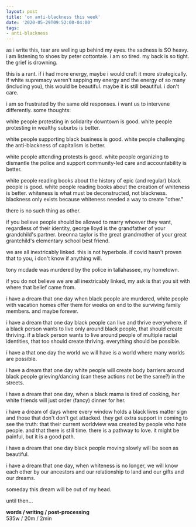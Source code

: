 ```yaml
---
layout: post
title: 'on anti-blackness this week'
date: '2020-05-29T09:52:00-04:00'
tags:
- anti-blackness
--- 
```


as i write this, tear are welling up behind my eyes. the sadness is SO heavy. i am listening to shoes by peter cottontale. i am so tired. my back is so tight. the grief is drowning. 

this is a rant. if i had more energy, maybe i would craft it more strategically. if white supremacy weren't sapping my energy and the energy of so many (including you), this would be beautiful. maybe it is still beautiful. i don't care. 

i am so frustrated by the same old responses. i want us to intervene differently. some thoughts:

white people protesting in solidarity downtown is good. white people protesting in wealthy suburbs is better. 

white people supporting black business is good. white people challenging the anti-blackness of capitalism is better. 

white people attending protests is good. white people organizing to dismantle the police and support community-led care and accountability is better. 

white people reading books about the history of epic (and regular) black people is good. white people reading books about the creation of whiteness is better. whiteness is what must be deconstructed, not blackness. blackness only exists because whiteness needed a way to create "other." 

there is no such thing as other. 

if you believe people should be allowed to marry whoever they want, regardless of their identity, george lloyd is the grandfather of your grandchild's partner. breonna taylor is the great grandmother of your great grantchild's elementary school best friend. 

we are all inextricably linked. this is not hyperbole. if covid hasn't proven that to you, i don't know if anything will. 

tony mcdade was murdered by the police in tallahassee, my hometown.

if you do not believe we are all inextricably linked, my ask is that you sit with where that belief came from. 

i have a dream that one day when black people are murdered, white people with vacation homes offer them for weeks on end to the surviving family members. and maybe forever. 

i have a dream that one day black people can live and thrive everywhere. if a black person wants to live only around black people, that should create thriving. if a black person wants to live around people of multiple racial identities, that too should create thriving. everything should be possible. 

i have a that one day the world we will have is a world where many worlds are possible. 

i have a dream that one day white people will create body barriers around black people grieving/dancing (can these actions not be the same?) in the streets. 

i have a dream that one day, when a black mama is tired of cooking, her white friends will just order (fancy) dinner for her. 

i have a dream of days where every window holds a black lives matter sign and those that don't don't get attacked. they get extra support in coming to see the truth: that their current worldview was created by people who hate people. and that there is still time. there is a pathway to love. it might be painful, but it is a good path. 

i have a dream that one day black people moving slowly will be seen as beautiful. 

i have a dream that one day, when whiteness is no longer, we will know each other by our ancestors and our relationship to land and our gifts and our dreams. 

someday this dream will be out of my head. 

until then... 

<!-- hyperlink bank -->


<!-- &#042; = asterisk -->
<!-- &#039; = single quote '-->

**words / writing / post-processing**  
535w / 20m / 2min 